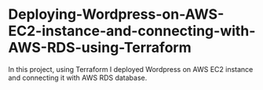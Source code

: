 # Deploying-Wordpress-on-AWS-EC2-instance-and-connecting-with-AWS-RDS-using-Terraform
In this project, using Terraform I deployed Wordpress on AWS EC2 instance and connecting it with AWS RDS database.
